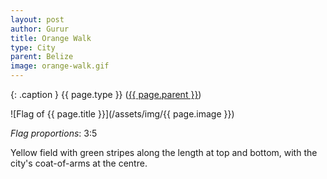```yaml
---
layout: post
author: Gurur
title: Orange Walk
type: City
parent: Belize
image: orange-walk.gif
---
```

{: .caption }
{{ page.type }} ([{{ page.parent }}](/2019/03/25/belize.html))

![Flag of {{ page.title }}](/assets/img/{{ page.image }})

*Flag proportions*: 3:5

Yellow field with green stripes along the length at top and bottom, with the city's coat-of-arms at the centre.